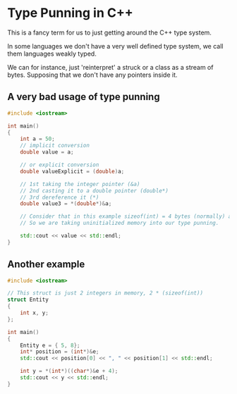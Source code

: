 # Type Punning in C++

This is a fancy term for us to just getting around the C++ type system.

In some languages we don't have a very well defined type system, we call them languages weakly typed.

We can for instance, just 'reinterpret' a struck or a class as a stream of bytes. Supposing that we don't have any pointers inside it.

## A very bad usage of type punning

```cpp
#include <iostream>

int main()
{
    int a = 50;
    // implicit conversion
    double value = a;

    // or explicit conversion
    double valueExplicit = (double)a;

    // 1st taking the integer pointer (&a)
    // 2nd casting it to a double pointer (double*)
    // 3rd dereference it (*)
    double value3 = *(double*)&a;

    // Consider that in this example sizeof(int) = 4 bytes (normally) and sizeof(double) = 8 bytes.
    // So we are taking uninitialized memory into our type punning.

    std::cout << value << std::endl;
}
```

## Another example

```cpp
#include <iostream>

// This struct is just 2 integers in memory, 2 * (sizeof(int))
struct Entity
{
    int x, y;
};

int main()
{
    Entity e = { 5, 8};
    int* position = (int*)&e;
    std::cout << position[0] << ", " << position[1] << std::endl;

    int y = *(int*)((char*)&e + 4);
    std::cout << y << std::endl;
}
```

